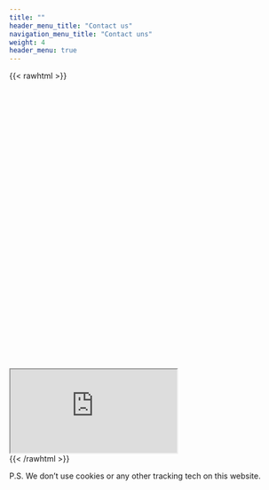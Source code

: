 ```yaml
---
title: ""
header_menu_title: "Contact us"
navigation_menu_title: "Contact uns"
weight: 4
header_menu: true
---
```

{{< rawhtml >}}
<html>
<head>
<meta name="viewport" content="width=device-width, initial-scale=1">
<style>
.container {
  position: relative;
  width: 100%;
  overflow: hidden;
  padding-top: 100%;
}

.responsive-iframe {
  position: absolute;
  top: 0;
  left: 0;
  bottom: 0;
  right: 0;
  width: 100%;
  height: 100%;
  border: none;
}
</style>
</head>
<body>
<div class="container"> 
  <iframe  class="responsive-iframe" src="https://docs.google.com/forms/d/e/1FAIpQLScPU9Q1zz7HY6QCXzRNorr746FzY7YME-Szh4rwh8Njy3as1w/viewform?embedded=true">Loading…</iframe>
</div>
</body>
</html>
{{< /rawhtml >}}

P.S. We don’t use cookies or any other tracking tech on this website.
